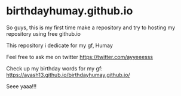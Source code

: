 # birthdayhumay.github.io
So guys, this is my first time make a repository and try to hosting my repository using free github.io


This repository i dedicate for my gf, Humay


Feel free to ask me on twitter https://twitter.com/ayyeeesss


Check up my birthday words for my gf:
https://ayash13.github.io/birthdayhumay.github.io/


Seee yaaa!!!


